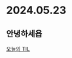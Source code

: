 # 2024.05.23
## 안녕하세욥
[오늘의 TIL](https://ydmaad.tistory.com/entry/Today-I-Learned-20240523-%EB%A7%88%ED%81%AC%EB%8B%A4%EC%9A%B4)
